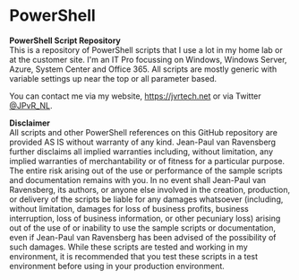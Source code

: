 # PowerShell
<b>PowerShell Script Repository</b><br>
This is a repository of PowerShell scripts that I use a lot in my home lab or at the customer site. I'm an IT Pro focussing on Windows, Windows Server, Azure, System Center and Office 365. All scripts are mostly generic with variable settings up near the top or all parameter based.

You can contact me via my website, https://jvrtech.net or via Twitter <a href="https://www.twitter.com/JPvR_NL">@JPvR_NL</a>.

<b>Disclaimer</b><br>
All scripts and other PowerShell references on this GitHub repository are provided AS IS without warranty of any kind. Jean-Paul van Ravensberg further disclaims all implied warranties including, without limitation, any implied warranties of merchantability or of fitness for a particular purpose. The entire risk arising out of the use or performance of the sample scripts and documentation remains with you. In no event shall Jean-Paul van Ravensberg, its authors, or anyone else involved in the creation, production, or delivery of the scripts be liable for any damages whatsoever (including, without limitation, damages for loss of business profits, business interruption, loss of business information, or other pecuniary loss) arising out of the use of or inability to use the sample scripts or documentation, even if Jean-Paul van Ravensberg has been advised of the possibility of such damages. While these scripts are tested and working in my environment, it is recommended that you test these scripts in a test environment before using in your production environment.
